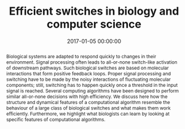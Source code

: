 ---
title: "Efficient switches in biology and computer science"
subtitle: ""
summary: ""
authors: 
- Cardelli L
- Hernansaiz-Ballesteros RD
- Dalchau N
- Csikász-Nagy A


tags: []
categories: [Dynamical Systems]
date: 2017-01-05 00:00:00
publishDate: 2017-01-05 00:00:00
featured: false
draft: false
publication: 'PLoS Computational Biology'
publication_types: ["2"]

doi: 'https://dx.doi.org/doi:10.1371/journal.pcbi.1005100'
abstract: Biological systems are adapted to respond quickly to changes in their environment. Signal processing often leads to all-or-none switch-like activation of downstream pathways. Such biological switches are based on molecular interactions that form positive feedback loops. Proper signal processing and switching have to be made by the noisy interactions of fluctuating molecular components; still, switching has to happen quickly once a threshold in the input signal is reached. Several computing algorithms have been designed to perform similar all-or-none decisions with high efficiency. We discuss here how the structure and dynamical features of a computational algorithm resemble the behaviour of a large class of biological switches and what makes them work efficiently. Furthermore, we highlight what biologists can learn by looking at specific features of computational algorithms.

projects: []
---